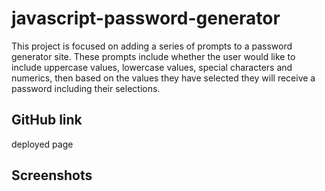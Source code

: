 # javascript-password-generator
This project is focused on adding a series of prompts to a password generator site. These prompts include whether the user would like to include uppercase values, lowercase values, special characters and numerics, then based on the values they have selected they will receive a password including their selections.

## GitHub link
deployed page
## Screenshots
<figure>
<img src= >
</figure>